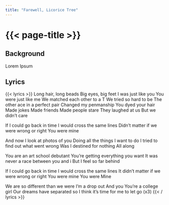 ```yaml
---
title: "Farewell, Licorice Tree"
---
```

# {{< page-title >}}

## Background
Lorem Ipsum

## Lyrics
{{< lyrics >}}
Long hair, long beads
Big eyes, big feet
I was just like you
You were just like me
We matched each other to a T
We tried so hard to be
The other ace in a perfect pair
Changed my penmanship
You dyed your hair
Made jokes
Made friends
Made people stare
They laughed at us
But we didn’t care

If I could go back in time
I would cross the same lines
Didn’t matter if we were wrong or right
You were mine

And now I look at photos of you
Doing all the things I want to do
I tried to find out what went wrong
Was I destined for nothing
All along

You are an art school debutant
You’re getting everything you want
It was never a race between you and i
But I feel so far behind

If I could go back in time
I would cross the same lines
It didn’t matter if we were wrong or right
You were mine
You were
Mine

We are so different than we were
I’m a drop out
And you
You’re a college girl
Our dreams have separated so
I think it’s time for me to let go
(x3)
{{< / lyrics >}}
